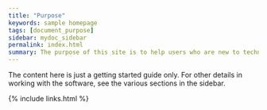 ```yaml
---
title: "Purpose"
keywords: sample homepage
tags: [document_purpose]
sidebar: mydoc_sidebar
permalink: index.html
summary: The purpose of this site is to help users who are new to technical writing or are involved with documenting and producing User Manuals, Installation Guides, Administrator guides, FAQs, or Run Books for a software product. There aren't any hard and fast rules when producing documentation and may differ across organizations and the styles used. 
---
```


The content here is just a getting started guide only. For other details in working with the software, see the various sections in the sidebar.

{% include links.html %}
